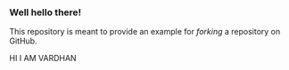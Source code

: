 ### Well hello there!

This repository is meant to provide an example for *forking* a repository on GitHub.

HI I AM  VARDHAN
